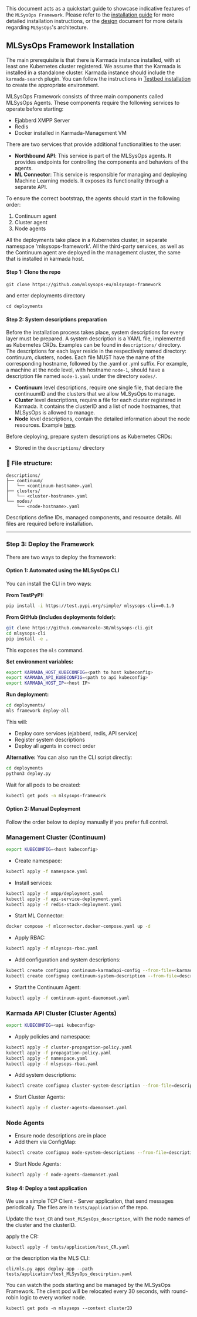 This document acts as a quickstart guide to showcase indicative features of the
`MLSysOps Framework`. Please refer to the [installation guide](../installation.md)
for more detailed installation instructions, or the
[design](../design#architecture) document for more details regarding
`MLSysOps`'s architecture.

## MLSysOps Framework Installation
The main prerequisite is that there is Karmada instance installed, with at least one Kubernetes cluster registered.
We assume that the Karmada is installed in a standalone cluster.
Karmada instance should include the `karmada-search` plugin.
You can follow the instructions in [Testbed installation](testbed.md) to create the appropriate environment.

MLSysOps Framework consists of three main components called MLSysOps Agents. These components require the following
services to operate before starting:

* Ejabberd XMPP Server
* Redis
* Docker installed in Karmada-Management VM

There are two services that provide additional functionalities to the user:

- **Northbound API**: This service is part of the MLSysOps agents. It provides endpoints for controlling the components and behaviors of the agents.
- **ML Connector**: This service is responsible for managing and deploying Machine Learning models. It exposes its functionality through a separate API.

To ensure the correct bootstrap, the agents should start in the following order:

1. Continuum agent
2. Cluster agent 
3. Node agents


All the deployments take place in a Kubernetes cluster, in separate namespace 'mlsysops-framework'. All the third-party services,
as well as the Continuum agent are deployed in the management cluster, the same that is installed in karmada host.

#### Step 1: Clone the repo 

`git clone https://github.com/mlsysops-eu/mlsysops-framework`

and enter deployments directory 

`cd deployments`

#### Step 2: System descriptions preparation
Before the installation process takes place, system descriptions for every layer must be prepared.
A system description is a YAML file, implemented as Kubernetes CRDs.
Examples can be found in `descriptions/` directory.
The descriptions for each layer reside in the respectively named directory: continuum, clusters, nodes.
Each file MUST have the name of the corresponding hostname, followed by the .yaml or .yml suffix.
For example, a machine at the node level, with hostname `node-1`, should have a description file named `node-1.yaml` under
the directory `nodes/`.

* **Continuum** level descriptions, require one single file, that declare the continuumID and the clusters that we allow MLSysOps to manage.
* **Cluster** level descriptions, require a file for each cluster registered in Karmada. It contains the clusterID and a list of node hostnames, that MLSysOps is allowed to manage.
* **Node** level descriptions, contain the detailed information about the node resources. Example [here](descriptions/nodes/node-1.yaml).

Before deploying, prepare system descriptions as Kubernetes CRDs:

- Stored in the `descriptions/` directory

### 📁 File structure:

```
descriptions/
├── continuum/
│   └── <continuum-hostname>.yaml
├── clusters/
│   └── <cluster-hostname>.yaml
└── nodes/
    └── <node-hostname>.yaml
```

Descriptions define IDs, managed components, and resource details. All files are required before installation.

---

### Step 3: Deploy the Framework

There are two ways to deploy the framework:

#### Option 1: Automated using the MLSysOps CLI

You can install the CLI in two ways:

**From TestPyPI:**

```bash
pip install -i https://test.pypi.org/simple/ mlsysops-cli==0.1.9
```

**From GitHub (includes deployments folder):**

```bash
git clone https://github.com/marcolo-30/mlsysops-cli.git
cd mlsysops-cli
pip install -e .
```

This exposes the `mls` command.

**Set environment variables:**

```bash
export KARMADA_HOST_KUBECONFIG=<path to host kubeconfig>
export KARMADA_API_KUBECONFIG=<path to api kubeconfig>
export KARMADA_HOST_IP=<host IP>
```

**Run deployment:**

```bash
cd deployments/
mls framework deploy-all
```

This will:

- Deploy core services (ejabberd, redis, API service)
- Register system descriptions
- Deploy all agents in correct order

**Alternative:**
You can also run the CLI script directly:

```bash
cd deployments
python3 deploy.py
```

Wait for all pods to be created:

```bash
kubectl get pods -n mlsysops-framework
```

#### Option 2: Manual Deployment

Follow the order below to deploy manually if you prefer full control.

### Management Cluster (Continuum)

```bash
export KUBECONFIG=<host kubeconfig>
```

- Create namespace:
```bash
kubectl apply -f namespace.yaml
```

- Install services:
```bash
kubectl apply -f xmpp/deployment.yaml
kubectl apply -f api-service-deployment.yaml
kubectl apply -f redis-stack-deployment.yaml
```

- Start ML Connector:
```bash
docker compose -f mlconnector.docker-compose.yaml up -d
```

- Apply RBAC:
```bash
kubectl apply -f mlsysops-rbac.yaml
```

- Add configuration and system descriptions:
```bash
kubectl create configmap continuum-karmadapi-config --from-file=<karmada-api.kubeconfig> --namespace=mlsysops-framework
kubectl create configmap continuum-system-description --from-file=descriptions/continuum/<hostname>.yaml --namespace=mlsysops-framework
```

- Start the Continuum Agent:
```bash
kubectl apply -f continuum-agent-daemonset.yaml
```

### Karmada API Cluster (Cluster Agents)

```bash
export KUBECONFIG=<api kubeconfig>
```

- Apply policies and namespace:
```bash
kubectl apply -f cluster-propagation-policy.yaml
kubectl apply -f propagation-policy.yaml
kubectl apply -f namespace.yaml
kubectl apply -f mlsysops-rbac.yaml
```

- Add system descriptions:
```bash
kubectl create configmap cluster-system-description --from-file=descriptions/clusters --namespace=mlsysops-framework
```

- Start Cluster Agents:
```bash
kubectl apply -f cluster-agents-daemonset.yaml
```

### Node Agents

- Ensure node descriptions are in place
- Add them via ConfigMap:

```bash
kubectl create configmap node-system-descriptions --from-file=descriptions/nodes --namespace=mlsysops-framework
```

- Start Node Agents:

```bash
kubectl apply -f node-agents-daemonset.yaml
```

#### Step 4: Deploy a test application

We use a simple TCP Client - Server application, that send messages periodically. 
The files are in `tests/application` of the repo.

Update the `test_CR` and `test_MLSysOps_description`, with the node names of the cluster and the clusterID.

apply the CR:

`kubectl apply -f tests/application/test_CR.yaml`

or the description via the MLS CLI:

`cli/mls.py apps deploy-app --path tests/application/test_MLSysOps_descirption.yaml`

You can watch the pods starting and be managed by the MLSysOps Framework. The client pod will be
relocated every 30 seconds, with round-robin logic to every worker node.

`kubectl get pods -n mlsysops --context clusterID`
